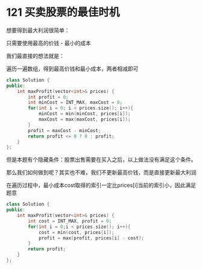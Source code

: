 # 121 买卖股票的最佳时机

想要得到最大利润很简单：

只需要使用最高的价钱 - 最小的成本

我们最直接的想法就是：

遍历一遍数组，得到最高价钱和最小成本，两者相减即可

```C++
class Solution {
public:
    int maxProfit(vector<int>& prices) {
        int profit = 0;
        int minCost = INT_MAX, maxCost = 0;
        for(int i = 0; i < prices.size(); i++){
            minCost = min(minCost, prices[i]);
            maxCost = max(maxCost, prices[i]);
        }
        profit = maxCost - minCost;
        return profit <= 0 ? 0 : profit;
    }
};
```

但是本题有个隐藏条件：股票出售需要在买入之后，以上做法没有满足这个条件。

那么我们如何做到呢？其实也不难，我们不更新最高价钱，而是直接更新最大利润

在遍历过程中，最小成本cost取得的索引一定比prices[i]当前的索引小，因此满足题意

```C++
class Solution {
public:
    int maxProfit(vector<int>& prices) {
        int cost = INT_MAX, profit = 0;
        for(int i = 0;i < prices.size(); i++){
            cost = min(cost, prices[i]);
            profit = max(profit, prices[i] - cost);
        }
        return profit;
    }
};
```


